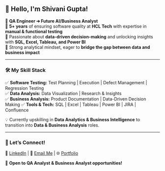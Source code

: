 ## 🚀 Hello, I'm Shivani Gupta!

🔹 **QA Engineer ➔ Future AI/Business Analyst**  
🔹 **5+ years** of ensuring software quality at **HCL Tech** with expertise in **manual & functional testing**  
🔹 Passionate about **data-driven decision-making** and unlocking insights with **SQL, Excel, Tableau, and Power BI**  
🔹 Strong analytical mindset, eager to **bridge the gap between data and business impact**  

---

### 🛠️ My Skill Stack  
✅ **Software Testing:** Test Planning | Execution | Defect Management | Regression Testing  
✅ **Data Analysis:** Data Visualization |  Research & Insights  
✅ **Business Analysis:** Product Documentation | Data-Driven Decision Making 
✅ **Tools & Tech:** SQL | Excel | Tableau | Power BI | JIRA | Confluence  

💡 Currently upskilling in **Data Analytics & Business Intelligence** to transition into **Data & Business Analysis** roles.  

---

### 🤝 Let’s Connect!  
🔗 [LinkedIn](https://www.linkedin.com/in/shivani-gupta-69496a127/) | 📩 [Email Me](shivanigupta2137@gmail.com) | 🌐 [Portfolio]()  

🚀 **Open to QA Analyst & Business Analyst opportunities!**
